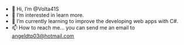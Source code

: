 - 👋 Hi, I’m @Volta41S
- 👀 I’m interested in learn more.
- 🌱 I’m currently learning to improve the developing web apps with C#.
- 📫 How to reach me... you can send me an email to angeldtp03@hotmail.com

<!---
Volta41S/Volta41S is a ✨ special ✨ repository because its `README.md` (this file) appears on your GitHub profile.
You can click the Preview link to take a look at your changes.
--->
